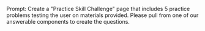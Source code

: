 Prompt: Create a "Practice Skill Challenge" page that includes 5 practice problems testing the user on materials provided. Please pull from one of our answerable components to create the questions.